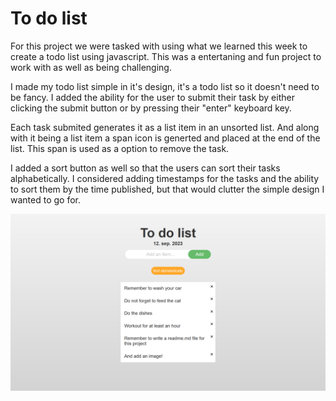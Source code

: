 # To do list

For this project we were tasked with using what we learned this week to create a todo list using javascript.
This was a entertaning and fun project to work with as well as being challenging.

I made my todo list simple in it's design, it's a todo list so it doesn't need to be fancy. I added the ability for the user to submit their task by either clicking the submit button or by pressing their "enter" keyboard key.

Each task submited generates it as a list item in an unsorted list. And along with it being a list item a span icon is generted and placed at the end of the list. This span is used as a option to remove the task.

I added a sort button as well so that the users can sort their tasks alphabetically. I considered adding timestamps for the tasks and the ability to sort them by the time published, but that would clutter the simple design I wanted to go for.

![Image showcasing the project's landing page. It's a todo list with a few items added to it to showcase how it would look when tasks had been added.](page_preview.png)